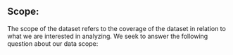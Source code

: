 ## Scope:

The scope of the dataset refers to the coverage of the dataset in relation to what we are interested in analyzing. We seek to answer the following question about our data scope:
